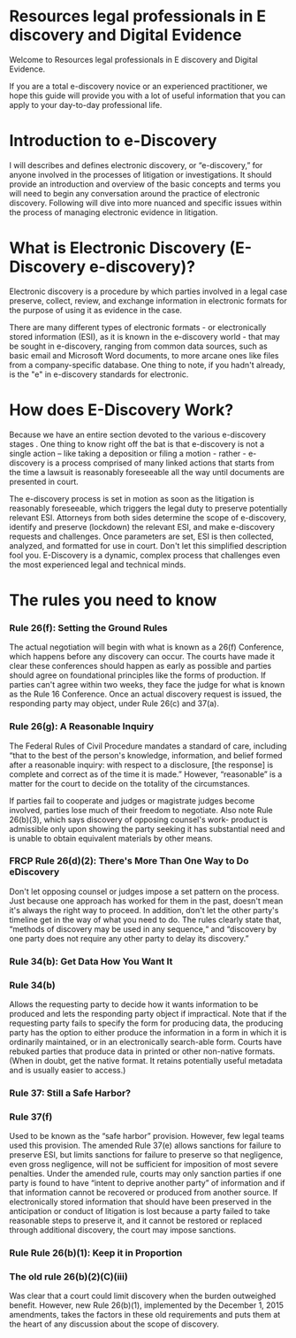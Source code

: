 #  Resources legal professionals in E discovery and Digital Evidence

Welcome to Resources legal professionals in E discovery and Digital Evidence.

If you are a total e-discovery novice or an experienced practitioner, we hope this guide will provide you with a lot of useful information that you can apply to your day-to-day professional life.

# Introduction to e-Discovery
I will describes and defines electronic discovery, or “e-discovery,” for anyone involved in the processes of litigation or investigations. It should provide an introduction and overview of the basic concepts and terms you will need to begin any conversation around the practice of electronic discovery. Following will dive into more nuanced and specific issues within the process of managing electronic evidence in litigation.

# What is Electronic Discovery (E-Discovery  e-discovery)?

Electronic discovery is a procedure by which parties involved in a legal case preserve, collect, review, and exchange information in electronic formats for the purpose of using it as evidence in the case. 

There are many different types of electronic formats - or electronically stored information (ESI), as it is known in the e-discovery world - that may be sought in e-discovery, ranging from common data sources, such as basic email and Microsoft Word documents, to more arcane ones like files from a company-specific database. One thing to note, if you hadn't already, is the "e" in e-discovery standards for electronic. 

# How does E-Discovery Work?

Because we have an entire section devoted to the various e-discovery stages . One thing to know right off the bat is that e-discovery is not a single action – like taking a deposition or filing a motion - rather - e-discovery is a process comprised of many linked actions that starts from the time a lawsuit is reasonably foreseeable all the way until documents are presented in court. 

The e-discovery process is set in motion as soon as the litigation is reasonably foreseeable, which triggers the legal duty to preserve potentially relevant ESI. Attorneys from both sides determine the scope of e-discovery, identify and preserve (lockdown) the relevant ESI, and make e-discovery requests and challenges. Once parameters are set, ESI is then collected, analyzed, and formatted for use in court. Don't let this simplified description fool you. E-Discovery is a dynamic, complex process that challenges even the most experienced legal and technical minds. 

# The rules you need to know

### Rule 26(f): Setting the Ground Rules

The actual negotiation will begin with what is known as a 26(f) Conference, which happens before any discovery can occur. The courts have made it clear these conferences should happen as early as possible and parties should agree on foundational principles like the forms of production. If parties can't agree within two weeks, they face the judge for what is known as the Rule 16 Conference. Once an actual discovery request is issued, the responding party may object, under Rule 26(c) and 37(a).

### Rule 26(g): A Reasonable Inquiry

The Federal Rules of Civil Procedure mandates a standard of care, including “that to the best of the person's knowledge, information, and belief formed after a reasonable inquiry: with respect to a disclosure, [the response] is complete and correct as of the time it is made.” However, “reasonable” is a matter for the court to decide on the totality of the circumstances.

If parties fail to cooperate and judges or magistrate judges become involved, parties lose much of their freedom to negotiate. Also note Rule 26(b)(3), which says discovery of opposing counsel's work- product is admissible only upon showing the party seeking it has substantial need and is unable to obtain equivalent materials by other means.

### FRCP Rule 26(d)(2): There's More Than One Way to Do eDiscovery

Don't let opposing counsel or judges impose a set pattern on the process. Just because one approach has worked for them in the past, doesn't mean it's always the right way to proceed. In addition, don't let the other party's timeline get in the way of what you need to do. The rules clearly state that, “methods of discovery may be used in any sequence,“ and “discovery by one party does not require any other party to delay its discovery.”

### Rule 34(b): Get Data How You Want It

### Rule 34(b) 
Allows the requesting party to decide how it wants information to be produced and lets the responding party object if impractical. Note that if the requesting party fails to specify the form for producing data, the producing party has the option to either produce the information in a form in which it is ordinarily maintained, or in an electronically search-able form. Courts have rebuked parties that produce data in printed or other non-native formats. (When in doubt, get the native format. It retains potentially useful metadata and is usually easier to access.)

### Rule 37: Still a Safe Harbor?

### Rule 37(f) 
Used to be known as the “safe harbor” provision. However, few legal teams used this provision. The amended Rule 37(e) allows sanctions for failure to preserve ESI, but limits sanctions for failure to preserve so that negligence, even gross negligence, will not be sufficient for imposition of most severe penalties. Under the amended rule, courts may only sanction parties if one party is found to have “intent to deprive another party” of information and if that information cannot be recovered or produced from another source. If electronically stored information that should have been preserved in the anticipation or conduct of litigation is lost because a party failed to take reasonable steps to preserve it, and it cannot be restored or replaced through additional discovery, the court may impose sanctions.

### Rule Rule 26(b)(1): Keep it in Proportion

### The old rule 26(b)(2)(C)(iii) 
Was clear that a court could limit discovery when the burden outweighed benefit. However, new Rule 26(b)(1), implemented by the December 1, 2015 amendments, takes the factors in these old requirements and puts them at the heart of any discussion about the scope of discovery.

